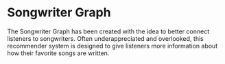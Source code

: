 # Songwriter Graph

The Songwriter Graph has been created with the idea to better connect listeners to songwriters. Often underappreciated and overlooked, this recommender system is designed to give listeners more information about how their favorite songs are written. 
